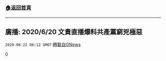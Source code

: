 ###  [:house:返回首頁](https://github.com/ourhimalayas/txt)
---

## 廣播: 2020/6/20 文貴直播爆料共產黨窮兇極惡
`2020-06-22 06:12 GM07` [轉載自GNews](https://gnews.org/zh-hant/242103/)

0
